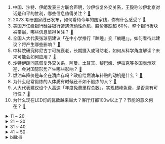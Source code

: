 1. 中国、沙特、伊朗发表三方联合声明，沙伊恢复外交关系，王毅称沙伊北京对话是和平的胜利，哪些信息值得关注？ [:link:](https://www.zhihu.com/question/588801449)
2. 2023 考研国家线已发布，如何看待今年的国家线，你有什么感受？ [:link:](https://www.zhihu.com/question/588758457)
3. 美国万亿级银行硅谷银行遭遇流动性危机，股价暴跌超 60%，整个银行板块被带崩，哪些信息值得关注？ [:link:](https://www.zhihu.com/question/588652324)
4. 全国人大代表张琼丽建议「在中小学推行『趴睡』变『躺睡』」，如何看待此建议？将产生哪些影响？ [:link:](https://www.zhihu.com/question/588713798)
5. 中科院研究称尼古丁可抗衰老，长期摄入或可防老，如何从科学角度解读？未来可能会如何应用？ [:link:](https://www.zhihu.com/question/588644853)
6. 沙特伊朗同意恢复外交关系，阿曼、土耳其、黎巴嫩、伊拉克等多国表示欢迎，会对国际形势产生哪些影响？ [:link:](https://www.zhihu.com/question/588848997)
7. 燃油车降价是车企在清库存吗？政府给燃油车补贴的动机是什么？ [:link:](https://www.zhihu.com/question/588678857)
8. 为什么经常锻炼的人体质有时候还不如不锻炼的人？ [:link:](https://www.zhihu.com/question/587230882)
9. 人大代表建议设个人高速「年度免费里程总数」，实现错峰免费，是否具有可行性？ [:link:](https://www.zhihu.com/question/588476590)
10. 为什么现在LED灯的瓦数越来越大？客厅灯都100w以上了？节能的意义何在？ [:link:](https://www.zhihu.com/question/324118651)
<details>
<summary>11 ~ 20</summary>

11. 对于国漫漫画家于彦舒提出的「漫画平台应该一次性向作者订购50话」建议，你怎么看? [:link:](https://www.zhihu.com/question/588401514)
12. 自特斯拉开启降价后，新能源车也纷纷降价，降价的底气是什么？ [:link:](https://www.zhihu.com/question/588678795)
13. 拜登公布 2024 财年预算，新预算案包括在印太地区数十亿美元的经济、军事投入，此举对我国有哪些影响？ [:link:](https://www.zhihu.com/question/588688546)
14. 汽车这波价格战，对消费市场会带来怎样的影响？会促进消费、提振内需吗？ [:link:](https://www.zhihu.com/question/588678980)
15. 如何看待国产游戏《Mirror 2》开发组宣布破产，如何解读？ [:link:](https://www.zhihu.com/question/588564307)
16. 插混销量爆发式增长，到底哪家强？ [:link:](https://www.zhihu.com/question/588658969)
17. 德国汉堡突发枪击事件，至少 7 死 25 伤，具体情况如何？还有哪些信息值得关注？ [:link:](https://www.zhihu.com/question/588661951)
18. 港片里的花名丧彪、猪肉荣、大 D 是什么意思？ [:link:](https://www.zhihu.com/question/586832211)
19. 如何评价《原神》兰那罗的大合唱《大梦的曲调》？ [:link:](https://www.zhihu.com/question/551679942)
20. 为什么公司能把握我不敢离职的心态呢？ [:link:](https://www.zhihu.com/question/588422602)
</details>
<details>
<summary>21 ~ 30</summary>

21. 请问40系列显卡的下一代，明年年底的50系列,会有飞跃的提升吗？4k随便玩，8k游戏画质也能挑战？ [:link:](https://www.zhihu.com/question/588139208)
22. 大学考驾照还是工作后考驾照？ [:link:](https://www.zhihu.com/question/581986443)
23. 如何评价小鹏 P7i 定价 24.99 万起，在同级别市场有竞争力吗？ [:link:](https://www.zhihu.com/question/588675082)
24. 考研复试容易过吗？ [:link:](https://www.zhihu.com/question/308518551)
25. 六成韩国人反对二战劳工赔偿方案，有人称之为「屈辱外交」，如何评价韩政府近期一系列向日本示好的行为？ [:link:](https://www.zhihu.com/question/588719276)
26. 如何评价宋慧乔主演的韩剧《黑暗荣耀》第二季？ [:link:](https://www.zhihu.com/question/588688922)
27. 现在车企都在疯狂降价补贴，是说明消费者不想买车了，还是转向新能源车了？ [:link:](https://www.zhihu.com/question/588534963)
28. 降价促销后湖北有汽车品牌一天卖近 300 辆，销售称人们像买白菜一样买车，汽车消费对湖北经济有多重要？ [:link:](https://www.zhihu.com/question/588681863)
29. 如何看待 LPL 联赛十周年十大选手投票首日，前职业选手西卡于微博通道登顶？ [:link:](https://www.zhihu.com/question/588688032)
30. 美国硅谷银行破产关闭，存款达 1.2 万亿，大量储户提前「逃跑」，哪些原因导致的？会带来哪些影响？ [:link:](https://www.zhihu.com/question/588853220)
</details>
<details>
<summary>31 ~ 40</summary>

31. 如何看待华为余承东称：即将发布的华为 P60 Pro 随手一拍，张张都是大片？ [:link:](https://www.zhihu.com/question/588448213)
32. 美媒称马斯克计划在得州打造一个自己的城镇，让员工生活和工作，已购入数千英亩牧场和农田，具体情况如何？ [:link:](https://www.zhihu.com/question/588652335)
33. 波兰总统杜达称「北溪」天然气管道遭破坏对欧洲是好事，如何解读？ [:link:](https://www.zhihu.com/question/588591955)
34. 已知密度最大的生物是什么？ [:link:](https://www.zhihu.com/question/582461671)
35. 《圣斗士星矢》中，雅典娜是女战神，可是为什么总是表现出很弱很容易被人欺负的样子？ [:link:](https://www.zhihu.com/question/488698205)
36. 除了身体变得更健康外，你还从运动中收获了什么？ [:link:](https://www.zhihu.com/question/588085937)
37. 宠物吃播中给猫猫狗狗吃的大多都是生肉，宠物真的可以吃生肉吗？ [:link:](https://www.zhihu.com/question/586915291)
38. 用《流浪地球 2》和《星际穿越》、《2001 太空漫游》做比较是否合适？ [:link:](https://www.zhihu.com/question/588117194)
39. 买冰箱有哪些优先考虑的因素？ [:link:](https://www.zhihu.com/question/584691315)
40. 数据显示每天有超60万人在淘宝搜鱼缸，为什么这么多人爱养鱼？养鱼的乐趣在哪？ [:link:](https://www.zhihu.com/question/588664485)
</details>
<details>
<summary>41 ~ 50</summary>

41. 江豚为什么叫「江猪」？ [:link:](https://www.zhihu.com/question/463713853)
42. 在珠峰上开滑翔伞能滑到地面上吗？ [:link:](https://www.zhihu.com/question/587628755)
43. 是什么让你放弃编程，拒绝做程序员？ [:link:](https://www.zhihu.com/question/298287529)
44. 大师调音真的能够提升蓝牙耳机的音质吗? [:link:](https://www.zhihu.com/question/588666336)
45. 春天适合进行哪些户外运动？ [:link:](https://www.zhihu.com/question/585906654)
46. 零零后成为家长后，中国动漫会崛起吗？ [:link:](https://www.zhihu.com/question/580836358)
47. 20-25 岁的朋友们都在用什么样的护肤品？ [:link:](https://www.zhihu.com/question/285071235)
48. 周日晚上的你是如何安慰自己周一要上班的？ [:link:](https://www.zhihu.com/question/586928257)
49. 实体店购买自行车的全流程应该是怎样的，如何评判一家车店服务的优劣？ [:link:](https://www.zhihu.com/question/581736452)
50. 《卧龙》和《只狼》都有「打铁」机制，它们有什么区别？ [:link:](https://www.zhihu.com/question/588502993)
</details><details>
<summary>bilibili</summary>

1. 【泛式/剧情MAD】你是我遥不可及的梦「𝒀𝒐𝒖 𝒂𝒓𝒆 𝒎𝒆𝒓𝒆𝒍𝒚 𝒂 𝑫𝒓𝒆𝒂𝒎」孤独摇滚 [:link:](//www.bilibili.com/video/BV1xN411F7ne)
2. 这才是我想要的浏览器！纯干货，建议收藏！！！ [:link:](//www.bilibili.com/video/BV1Es4y157mF)
3. 【LinkinPark】林肯公园正式入驻B站！ [:link:](//www.bilibili.com/video/BV1yX4y1U7G7)
4. 当我听了广东人的话去吃鸡… [:link:](//www.bilibili.com/video/BV1Vx4y1N7Pt)
5. 当我第十次尝试rap...但是鸡蛋鸭蛋 [:link:](//www.bilibili.com/video/BV1b24y1b7sS)
6. 我不允许有人还没看过今年东京女孩的走秀！ [:link:](//www.bilibili.com/video/BV1T24y1G7NT)
7. 为什么这么好的菜品，会面临失传呢？ [:link:](//www.bilibili.com/video/BV1i24y147Mm)
8. 《 天 价 水 果 》第四期 [:link:](//www.bilibili.com/video/BV15N411F7Ft)
9. 无缝衔接！一口气看完刷屏热搜的现象剧集《黑暗荣耀》S1 [:link:](//www.bilibili.com/video/BV1Tb411f7q5)
10. 卧槽！有被她们的声音燃到 [:link:](//www.bilibili.com/video/BV1yx4y1T7F3)
<details>
<summary>11 ~ 20</summary>

11. 【前方高能】这应该是全网最长的一把刀了吧 [:link:](//www.bilibili.com/video/BV1HM4y1k7c2)
12. 我花了150天时间创作《火影忍者》预告片--04 [:link:](//www.bilibili.com/video/BV1tj411u7RX)
13. 迪希雅：你哥哥这么强壮，一定很有安全感吧！ [:link:](//www.bilibili.com/video/BV1wY411r72M)
14. 你好，气味相投的朋友！ [:link:](//www.bilibili.com/video/BV1U84y1K7t9)
15. 麻辣烫为什么总是感觉吃起来少？行业潜规则让我们少吃了多少食材，称之前一定要擦亮你的双眼啊… [:link:](//www.bilibili.com/video/BV1yY4y1y76a)
16. 复盘我的30岁，28岁失业婚姻危机，曾经觉得自己很失败 [:link:](//www.bilibili.com/video/BV1Gx4y1T7mf)
17. 1级硬刚诺手？1条命打2条命！上单折磨王！ [:link:](//www.bilibili.com/video/BV1ok4y187y7)
18. 《三姊妹》：纪录片导演跟拍两年，揭露云南农村留守儿童的心酸！ [:link:](//www.bilibili.com/video/BV1p24y1b7zM)
19. DECO*27 - マネキン feat. 初音未来 [:link:](//www.bilibili.com/video/BV1Xj411M7zH)
20. 被举报贪污的李大钊之孙，中纪委“查”出来的好官！ [:link:](//www.bilibili.com/video/BV1tg4y1t722)
</details>
<details>
<summary>21 ~ 30</summary>

21. 假如四大名著买了合订本是一种什么体验 [:link:](//www.bilibili.com/video/BV1xM41147XB)
22. 因为太想翻身被上万人骂，这个上热搜的高三女生，暴露出穷苦学生之痛！【洞察社会系列88】 [:link:](//www.bilibili.com/video/BV1GM4y1C7XJ)
23. 细思极恐！成年后，才意识到小时候看了这么多毒广告！ [:link:](//www.bilibili.com/video/BV1P24y1g7jF)
24. 未被删减的《加勒比海盗》结局有多绝望？奇幻神作《加勒比海盗4不老泉》深度解说！ [:link:](//www.bilibili.com/video/BV1E24y1b7ZM)
25. 泰国沙雕广告：朋友非要贷款劝不住怎么办？把这个视频发给他！！！ [:link:](//www.bilibili.com/video/BV1aM4y1d7M1)
26. 拜鲁菜陈老先生为师，传承中华美食，守护舌尖上的技艺 [:link:](//www.bilibili.com/video/BV1DL411C7KJ)
27. 【老番茄x翠花】我们毕业了！ [:link:](//www.bilibili.com/video/BV1484y1P7Nx)
28. |谨此视频献给全天下妇女| [:link:](//www.bilibili.com/video/BV1c54y1g7X7)
29. Roblox恐怖游戏！千万别开门！ [:link:](//www.bilibili.com/video/BV1u24y1b7Kr)
30. 你猜 [:link:](//www.bilibili.com/video/BV1gx4y1T7eU)
</details>
<details>
<summary>31 ~ 40</summary>

31. 【散人】高智商恋爱对决！俊男美女 全入我手 [:link:](//www.bilibili.com/video/BV1kk4y187ig)
32. 非   宏   勿   扰：灯王诞生 [:link:](//www.bilibili.com/video/BV1Rs4y1L7qt)
33. 主公，万不可废长立幼啊！ [:link:](//www.bilibili.com/video/BV1RY4y1C7Xu)
34. “他一直让我相信 齐天大圣的声音就是这个样子！” [:link:](//www.bilibili.com/video/BV12s4y1V77R)
35. ⚡病名为爱⚡但是铸星龙王 [:link:](//www.bilibili.com/video/BV1Bg4y1t7Pc)
36. 你们总让我撞特斯拉，今天，它来了！ [:link:](//www.bilibili.com/video/BV16Y4y1y7Rb)
37. 请问“一根筷子掰不断”是什么典故？ [:link:](//www.bilibili.com/video/BV1pg4y1t7m9)
38. 看个电影还有意外收获 [:link:](//www.bilibili.com/video/BV1m84y1P76K)
39. 夜刀...骑着穿刺手？整整滑行了5格？！！！！ [:link:](//www.bilibili.com/video/BV1tT411a7xk)
40. 贵州瑶山古寨的母系文化｜祝天下女性都能拥有不被戏谑与轻蔑的尊严 [:link:](//www.bilibili.com/video/BV16L411C75w)
</details>
<details>
<summary>41 ~ 50</summary>

41. 穿浴袍在街头给陌生人送花 [:link:](//www.bilibili.com/video/BV1Rj411u7Pg)
42. 卧槽顶级！ [:link:](//www.bilibili.com/video/BV1Vv4y1W7BB)
43. 这才是顶级庇护所 [:link:](//www.bilibili.com/video/BV1p84y1P7MZ)
44. 逐渐变成家长信任的样子【00后老师流水账】 [:link:](//www.bilibili.com/video/BV17Y41167nF)
45. 这俩英雄玩的就是极限拉扯 [:link:](//www.bilibili.com/video/BV1W54y1M7rM)
46. 今天又整了条鳄鱼养！ [:link:](//www.bilibili.com/video/BV1Jj41137TW)
47. 好牛的双重生剧本！就算要忍受百年孤寂，就算结局早已注定，她依然愿意一次又一次地舍生冒险，踏上拯救朋友之路 [:link:](//www.bilibili.com/video/BV1Px4y1T73Q)
48. 【假面骑士Geats吐槽】大逃杀？糖豆人！ [:link:](//www.bilibili.com/video/BV118411c7qc)
49. 打了四年游戏的fw和他的三位大爹 [:link:](//www.bilibili.com/video/BV1XM4y1k75h)
50. 是什么能让阿姐在炒饭时如此自信？ [:link:](//www.bilibili.com/video/BV15v4y187s6)
</details>
<details>
<summary>51 ~ 60</summary>

51. 被粉丝艾特进了剧组演抗战片是什么体验？ [:link:](//www.bilibili.com/video/BV1GT411a7bf)
52. （这也能解说？！）史上最燃弹珠大赛【全新赛季】热血揭幕！ [:link:](//www.bilibili.com/video/BV1og4y1t7LL)
53. 双马尾就是Q弹！！loveit [:link:](//www.bilibili.com/video/BV1tY4y1y7Tm)
54. 整活！假装让年轻女友和70岁的老头谈恋爱…她疯了！ [:link:](//www.bilibili.com/video/BV11D4y1M7UV)
55. 创业太难了！开一家蜜雪冰城居然要无限社死！ [:link:](//www.bilibili.com/video/BV1f84y1P7LE)
56. 汉服 [:link:](//www.bilibili.com/video/BV1k84y1P7A9)
57. 大堂经理解决员工宿舍续租问题 [:link:](//www.bilibili.com/video/BV13b411f7zj)
58. 一口气看个爽.穿越后以为靠抄袭歌曲走向人生巅峰，谁知!! [:link:](//www.bilibili.com/video/BV1dg4y1E76A)
59. 琪亚娜，但是回家的诱惑 [:link:](//www.bilibili.com/video/BV1pP411f7BZ)
60. 你浅浅的微笑就像（请回答） [:link:](//www.bilibili.com/video/BV1n24y1b755)
</details>
<details>
<summary>61 ~ 70</summary>

61. 当一个喷子走进健身房 [:link:](//www.bilibili.com/video/BV1nM4y1k7xV)
62. 京东晚八点音乐会 | 周深 《卧龙吟》 [:link:](//www.bilibili.com/video/BV1624y1b7eV)
63. 深度|| 入西川！二士争功！！三英皆授首！！！ [:link:](//www.bilibili.com/video/BV1o54y1T7U2)
64. 老板半夜拉全公司上山团建 我人麻了 [:link:](//www.bilibili.com/video/BV14Y41167HE)
65. 《 这 学... 不 上 也 罢！！！》 [:link:](//www.bilibili.com/video/BV1s84y1P7qz)
66. 找工作，是一种精神摧残 [:link:](//www.bilibili.com/video/BV1824y1b7gK)
67. 时隔两年回顾麒麟9000，我们测出了真实能效！ [:link:](//www.bilibili.com/video/BV1GT411Y7XR)
68. 耗时两个月，大清皇后的头饰“通草花”，我终于做出来了，一定要看到最后啊 [:link:](//www.bilibili.com/video/BV1So4y1z7gG)
69. 爆哭！“她是妹妹，不是童养媳”哥哥这眼神里到底藏着多少喜欢！！最终为救心爱的女孩而死意难平！！ [:link:](//www.bilibili.com/video/BV1vx4y1T73G)
70. TWICE最新回归曲SET ME FREE MV公开 [:link:](//www.bilibili.com/video/BV1uY4y1y7XV)
</details>
<details>
<summary>71 ~ 80</summary>

71. 用一整只烤鸭做的超辣“冒烤鸭”，加泡面毛肚，口口爆汁。 [:link:](//www.bilibili.com/video/BV1D54y1T7o2)
72. 《原神》剧情PV-「魔女的茶会」 [:link:](//www.bilibili.com/video/BV1z84y1P7FY)
73. hanser专辑曲《不需等天晴》3Dpv [:link:](//www.bilibili.com/video/BV1zg4y1t761)
74. 【上青杰哥】难怪最近臭小子们叫我测试冻鱼，原来威力这么巨大 [:link:](//www.bilibili.com/video/BV1R24y137zU)
75. 饮食界的程咬金 俄罗斯的美食三板斧——《俄罗斯饮食漫谈》 [:link:](//www.bilibili.com/video/BV1b8411c7sh)
76. “这社死来的太突然了❷❽” [:link:](//www.bilibili.com/video/BV1FM4y1C7jN)
77. 北京.准嘎尔餐厅 厨子探店¥1022 [:link:](//www.bilibili.com/video/BV19v4y1b7Nb)
78. 生活没有意义也充满意义 [:link:](//www.bilibili.com/video/BV17M41147eG)
79. 神级反应，速度球的合理运用 [:link:](//www.bilibili.com/video/BV14j411u7pQ)
80. 我的反骨老爸 [:link:](//www.bilibili.com/video/BV178411c7X5)
</details>
<details>
<summary>81 ~ 90</summary>

81. 一波三折 我的世界永恒的MC生存 二周目EP24 [:link:](//www.bilibili.com/video/BV1G24y1g7Qz)
82. 在生命最后24小时，你最不想做什么 [:link:](//www.bilibili.com/video/BV1MY4y1y7UB)
83. 请joejoe吃我独步天下的秘制蒜蓉海鲜大咖，他却在偷吃蒜蓉酱 [:link:](//www.bilibili.com/video/BV1TX4y1Q7oL)
84. 【卢克说】谈谈东风集团汽车大降价 [:link:](//www.bilibili.com/video/BV1gx4y1T7YQ)
85. 剧TOP：赳赳老秦，共赴国难！百看不厌五星历史剧《大秦帝国》P1 [:link:](//www.bilibili.com/video/BV1Z54y1u7Rz)
86. 据说坚持用人参喂鸡，鸡就能生下人参蛋！这么离谱的鸡蛋吃法到底谁发明的！ [:link:](//www.bilibili.com/video/BV1Ns4y157yH)
87. 放大学生一马吧…… [:link:](//www.bilibili.com/video/BV1nj411u7rP)
88. 科普一下：蜂蜜像白糖一样有颗粒就是假的吗？格局打开 [:link:](//www.bilibili.com/video/BV1bY411B7dY)
89. 【花小烙】为什么有的人的头发会天生自来卷？ [:link:](//www.bilibili.com/video/BV1Js4y157uc)
90. 两个宅男打扮成rapper去看演唱会，到了现场之后... [:link:](//www.bilibili.com/video/BV1XL411d7fL)
</details>
<details>
<summary>91 ~ 100</summary>

91. 伪造大师仅凭一支笔伪造了120亿以假乱真的卢比 [:link:](//www.bilibili.com/video/BV1LT411a7cd)
92. 警惕！Z世代结婚如同匹配游戏？【慧小媛】 [:link:](//www.bilibili.com/video/BV1Hs4y157na)
93. 文森特：当年我最困难的时候没一个真心帮我的，升米恩，斗米仇！ [:link:](//www.bilibili.com/video/BV1bs4y157bg)
94. 假如有一瓶永远也喝不完的可乐，你会怎么做？ [:link:](//www.bilibili.com/video/BV1t54y1g7vp)
95. 童年的纸飞机是否飞回你手里 [:link:](//www.bilibili.com/video/BV14P411f7HG)
96. 那天我们为了给倍思拍广告不得不上了山... [:link:](//www.bilibili.com/video/BV1Sk4y187Hh)
97. 【热男】三星S23 Ultra ：退出中国，是认真的？ [:link:](//www.bilibili.com/video/BV15o4y167Uq)
98. 不是女神不是女王，祝所有妇女节日快乐 [:link:](//www.bilibili.com/video/BV1wD4y1u7HB)
99. 细思恐极，我们会不会无意中携带了毒品 [:link:](//www.bilibili.com/video/BV1J54y1M7RF)
100. “我之所以存在，是因为世世代代都诞生了女儿。”| 妇女节纪念 [:link:](//www.bilibili.com/video/BV1hM411s7HQ)
</details></details>